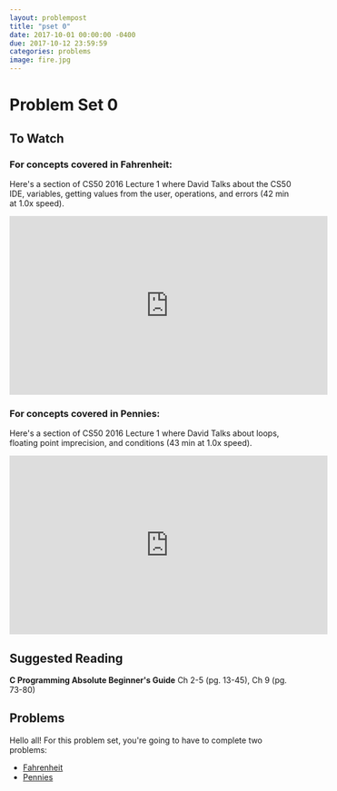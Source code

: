 ```yaml
---
layout: problempost
title: "pset 0"
date: 2017-10-01 00:00:00 -0400
due: 2017-10-12 23:59:59
categories: problems
image: fire.jpg
---
```


# Problem Set 0

## To Watch

### For concepts covered in Fahrenheit:

Here's a section of CS50 2016 Lecture 1 where David Talks about the CS50 IDE, variables, getting values from the user, operations, and errors (42 min at 1.0x speed).

<iframe width="560" height="315" src="https://www.youtube.com/embed/a8Fyf3gwvfM?start=1040&end=3507" frameborder="0" allowfullscreen></iframe>

### For concepts covered in Pennies:

Here's a section of CS50 2016 Lecture 1 where David Talks about loops, floating point imprecision, and conditions (43 min at 1.0x speed).

<iframe width="560" height="315" src="https://www.youtube.com/embed/a8Fyf3gwvfM?start=3507&end=6101" frameborder="0" allowfullscreen></iframe>


## Suggested Reading

**C Programming Absolute Beginner's Guide** Ch 2-5 (pg. 13-45), Ch 9 (pg. 73-80)

## Problems
Hello all! For this problem set, you're going to have to complete two problems:

- [Fahrenheit](http://docs.cs50.net/2017/ap/problems/fahrenheit/fahrenheit.html)
- [Pennies](http://docs.cs50.net/2017/ap/problems/pennies/pennies.html)

